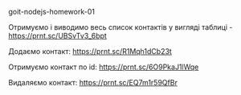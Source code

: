goit-nodejs-homework-01

Отримуємо і виводимо весь список контактів у вигляді таблиці -
https://prnt.sc/UBSvTv3_6bpt

Додаємо контакт:
https://prnt.sc/R1Mqh1dCb23t

Отримуємо контакт по id:
https://prnt.sc/6O9PkaJ1lWqe

Видаляємо контакт:
https://prnt.sc/EQ7m1r59QfBr